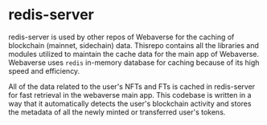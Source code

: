 # redis-server

redis-server is used by other repos of Webaverse for the caching of blockchain (mainnet, sidechain) data. Thisrepo contains all the libraries and modules utilized to maintain the cache data for the main app of Webaverse. Webaverse uses `redis` in-memory database for caching because of its high speed and efficiency.

All of the data related to the user's NFTs and FTs is cached in redis-server for fast retrieval in the webaverse main app. This codebase is written in a way that it automatically detects the user's blockchain activity and stores the metadata of all the newly minted or transferred user's tokens.
